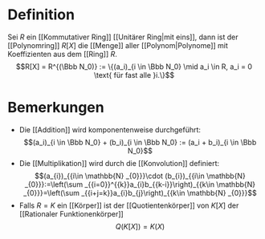 # Definition
Sei $R$ ein [[Kommutativer Ring]] [[Unitärer Ring|mit eins]], dann ist der [[Polynomring]] $R[X]$ die [[Menge]] aller [[Polynom|Polynome]] mit Koeffizienten aus dem [[Ring]] $R$.
$$R[X] = R^{(\Bbb N_0)} := \{(a_i)_{i \in \Bbb N_0} \mid a_i \in R, a_i = 0 \text{ für fast alle }i.\}$$
# Bemerkungen
- Die [[Addition]] wird komponentenweise durchgeführt:
$$(a_i)_{i \in \Bbb N_0} + (b_i)_{i \in \Bbb N_0} := (a_i + b_i)_{i \in \Bbb N_0}$$
- Die [[Multiplikation]] wird durch die [[Konvolution]] definiert:
$$(a_{i})_{{i\in \mathbb{N} _{0}}}\cdot (b_{i})_{{i\in \mathbb{N} _{0}}}:=\left(\sum _{{i=0}}^{{k}}a_{i}b_{{k-i}}\right)_{{k\in \mathbb{N} _{0}}}=\left(\sum _{{i+j=k}}a_{i}b_{j}\right)_{{k\in \mathbb{N} _{0}}}$$
- Falls $R = K$ ein [[Körper]] ist der [[Quotientenkörper]] von $K[X]$ der [[Rationaler Funktionenkörper]] $$Q(K[X]) = K(X)$$